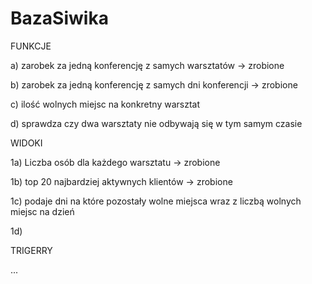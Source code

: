 # BazaSiwika

FUNKCJE

a) zarobek za jedną konferencję z samych warsztatów -> zrobione

b)  zarobek za jedną konferencję z samych dni konferencji -> zrobione

c) ilość wolnych miejsc na konkretny warsztat

d) sprawdza czy dwa warsztaty nie odbywają się w tym samym czasie

WIDOKI

1a) Liczba osób dla każdego warsztatu -> zrobione

1b) top 20 najbardziej aktywnych klientów -> zrobione

1c) podaje dni na które pozostały wolne miejsca wraz z liczbą wolnych miejsc na dzień 

1d)

TRIGERRY

...
